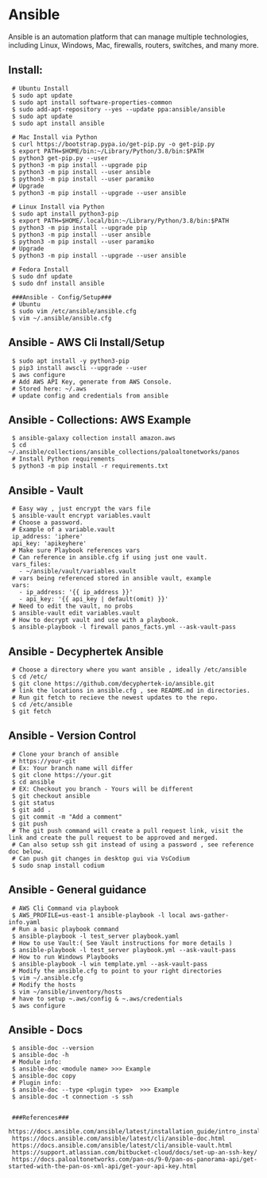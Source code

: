 Ansible
=====

Ansible is an automation platform that can manage multiple technologies, 
including Linux, Windows, Mac, firewalls, routers, switches, and many more. 

Install:
--------

     # Ubuntu Install
     $ sudo apt update
     $ sudo apt install software-properties-common
     $ sudo add-apt-repository --yes --update ppa:ansible/ansible
     $ sudo apt update
     $ sudo apt install ansible
  
     # Mac Install via Python
     $ curl https://bootstrap.pypa.io/get-pip.py -o get-pip.py
     $ export PATH=$HOME/bin:~/Library/Python/3.8/bin:$PATH
     $ python3 get-pip.py --user
     $ python3 -m pip install --upgrade pip
     $ python3 -m pip install --user ansible
     $ python3 -m pip install --user paramiko
     # Upgrade
     $ python3 -m pip install --upgrade --user ansible

     # Linux Install via Python
     $ sudo apt install python3-pip
     $ export PATH=$HOME/.local/bin:~/Library/Python/3.8/bin:$PATH
     $ python3 -m pip install --upgrade pip
     $ python3 -m pip install --user ansible
     $ python3 -m pip install --user paramiko
     # Upgrade
     $ python3 -m pip install --upgrade --user ansible

     # Fedora Install
     $ sudo dnf update
     $ sudo dnf install ansible
 
     ###Ansible - Config/Setup###
     # Ubuntu
     $ sudo vim /etc/ansible/ansible.cfg
     $ vim ~/.ansible/ansible.cfg
 
Ansible - AWS Cli Install/Setup
-----------------------

     $ sudo apt install -y python3-pip
     $ pip3 install awscli --upgrade --user
     $ aws configure
     # Add AWS API Key, generate from AWS Console. 
     # Stored here: ~/.aws
     # update config and credentials from ansible
 
Ansible - Collections: AWS Example
-----------------------

     $ ansible-galaxy collection install amazon.aws
     $ cd ~/.ansible/collections/ansible_collections/paloaltonetworks/panos
     # Install Python requirements
     $ python3 -m pip install -r requirements.txt
  
Ansible - Vault
-----------------------

     # Easy way , just encrypt the vars file
     $ ansible-vault encrypt variables.vault
     # Choose a password. 
     # Example of a variable.vault
     ip_address: 'iphere'
     api_key: 'apikeyhere'
     # Make sure Playbook references vars
     # Can reference in ansible.cfg if using just one vault.
     vars_files:
       - ~/ansible/vault/variables.vault
     # vars being referenced stored in ansible vault, example
     vars:
       - ip_address: '{{ ip_address }}'
       - api_key: '{{ api_key | default(omit) }}'
     # Need to edit the vault, no probs
     $ ansible-vault edit variables.vault
     # How to decrypt vault and use with a playbook.
     $ ansible-playbook -l firewall panos_facts.yml --ask-vault-pass

Ansible - Decyphertek Ansible
-----------------------

     # Choose a directory where you want ansible , ideally /etc/ansible
     $ cd /etc/ 
     $ git clone https://github.com/decyphertek-io/ansible.git
     # link the locations in ansible.cfg , see README.md in directories. 
     # Run git fetch to recieve the newest updates to the repo. 
     $ cd /etc/ansible
     $ git fetch

Ansible - Version Control
-----------------------

     # Clone your branch of ansible
     # https://your-git
     # Ex: Your branch name will differ
     $ git clone https://your.git
     $ cd ansible
     # EX: Checkout you branch - Yours will be different
     $ git checkout ansible
     $ git status
     $ git add .
     $ git commit -m "Add a comment"
     $ git push
     # The git push command will create a pull request link, visit the link and create the pull request to be approved and merged.
     # Can also setup ssh git instead of using a password , see reference doc below.
     # Can push git changes in desktop gui via VsCodium
     $ sudo snap install codium
 
Ansible - General guidance
-----------------------

     # AWS Cli Command via playbook
     $ AWS_PROFILE=us-east-1 ansible-playbook -l local aws-gather-info.yaml
     # Run a basic playbook command
     $ ansible-playbook -l test_server playbook.yaml
     # How to use Vault:( See Vault instructions for more details ) 
     $ ansible-playbook -l test_server playbook.yml --ask-vault-pass 
     # How to run Windows Playbooks
     $ ansible-playbook -l win template.yml --ask-vault-pass
     # Modify the ansible.cfg to point to your right directories
     $ vim ~/.ansible.cfg
     # Modify the hosts 
     $ vim ~/ansible/inventory/hosts
     # have to setup ~.aws/config & ~.aws/credentials
     $ aws configure
 
Ansible - Docs
-----------------------

     $ ansible-doc --version
     $ ansible-doc -h
     # Module info:
     $ ansible-doc <module name> >>> Example
     $ ansible-doc copy
     # Plugin info:
     $ ansible-doc --type <plugin type>  >>> Example
     $ ansible-doc -t connection -s ssh
 
 
     ###References###
     https://docs.ansible.com/ansible/latest/installation_guide/intro_installation.html
     https://docs.ansible.com/ansible/latest/cli/ansible-doc.html
     https://docs.ansible.com/ansible/latest/cli/ansible-vault.html
     https://support.atlassian.com/bitbucket-cloud/docs/set-up-an-ssh-key/
     https://docs.paloaltonetworks.com/pan-os/9-0/pan-os-panorama-api/get-started-with-the-pan-os-xml-api/get-your-api-key.html
